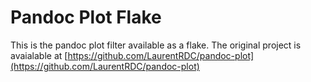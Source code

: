 # Pandoc Plot Flake
This is the pandoc plot filter available as a flake.
The original project is avaialable at [https://github.com/LaurentRDC/pandoc-plot](https://github.com/LaurentRDC/pandoc-plot)
